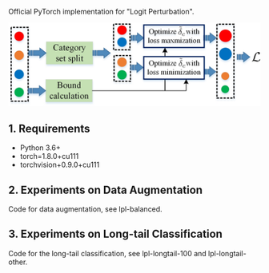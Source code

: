 Official PyTorch implementation for "Logit Perturbation".


![](img\framework.jpg)


## 1. Requirements

- Python 3.6+
- torch=1.8.0+cu111
- torchvision+0.9.0+cu111

## 2. Experiments on Data Augmentation

Code for data augmentation, see lpl-balanced.


## 3. Experiments on Long-tail Classification

Code for the long-tail classification, see lpl-longtail-100 and lpl-longtail-other.